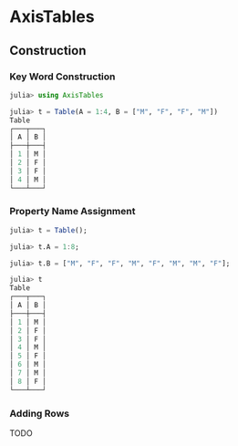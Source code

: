 # AxisTables

## Construction

### Key Word Construction

```julia
julia> using AxisTables

julia> t = Table(A = 1:4, B = ["M", "F", "F", "M"])
Table
┌───┬───┐
│ A │ B │
├───┼───┤
│ 1 │ M │
│ 2 │ F │
│ 3 │ F │
│ 4 │ M │
└───┴───┘

```

### Property Name Assignment

```julia
julia> t = Table();

julia> t.A = 1:8;

julia> t.B = ["M", "F", "F", "M", "F", "M", "M", "F"];

julia> t
Table
┌───┬───┐
│ A │ B │
├───┼───┤
│ 1 │ M │
│ 2 │ F │
│ 3 │ F │
│ 4 │ M │
│ 5 │ F │
│ 6 │ M │
│ 7 │ M │
│ 8 │ F │
└───┴───┘

```

### Adding Rows

TODO


